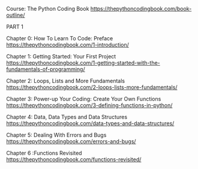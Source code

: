 Course: The Python Coding Book
https://thepythoncodingbook.com/book-outline/

PART 1

Chapter 0: How To Learn To Code: Preface
https://thepythoncodingbook.com/1-introduction/

Chapter 1: Getting Started: Your First Project
https://thepythoncodingbook.com/1-getting-started-with-the-fundamentals-of-programming/

Chapter 2: Loops, Lists and More Fundamentals
https://thepythoncodingbook.com/2-loops-lists-more-fundamentals/

Chapter 3: Power-up Your Coding: Create Your Own Functions
https://thepythoncodingbook.com/3-defining-functions-in-python/

Chapter 4: Data, Data Types and Data Structures
https://thepythoncodingbook.com/data-types-and-data-structures/

Chapter 5: Dealing With Errors and Bugs
https://thepythoncodingbook.com/errors-and-bugs/

Chapter 6 :Functions Revisited
https://thepythoncodingbook.com/functions-revisited/

